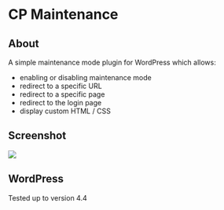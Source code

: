 # CP Maintenance

## About
A simple maintenance mode plugin for WordPress which allows:

- enabling or disabling maintenance mode
- redirect to a specific URL
- redirect to a specific page
- redirect to the login page
- display custom HTML / CSS

## Screenshot
![](http://i.imgur.com/bJ1Uof1.pnghttps://github.com/github/training-kit/blob/master/images/professortocat.png)

## WordPress
Tested up to version 4.4